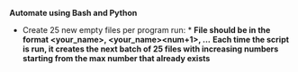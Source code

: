 **Automate using Bash and Python**
* Create 25 new empty files per program run: *
 __File should be in the format <your_name><num>, <your_name><num+1>, ...__
 __Each time the script is run, it creates the next batch of 25 files with increasing numbers starting from the max number that already exists__
